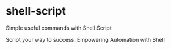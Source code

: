 # shell-script
Simple useful commands with Shell Script 

Script your way to success: Empowering Automation with Shell
